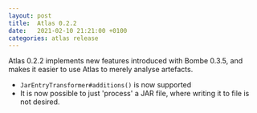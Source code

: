 ```yaml
---
layout: post
title:  Atlas 0.2.2
date:   2021-02-10 21:21:00 +0100
categories: atlas release
---
```


Atlas 0.2.2 implements new features introduced with Bombe 0.3.5, and
makes it easier to use Atlas to merely analyse artefacts.

- `JarEntryTransformer#additions()` is now supported
- It is now possible to just 'process' a JAR file, where writing it to
  file is not desired.
